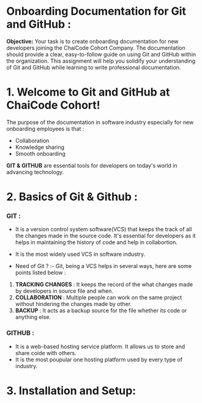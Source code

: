 # Onboarding Documentation for Git and GitHub :

**Objective:** Your task is to create onboarding documentation for new developers joining the ChaiCode Cohort Company. The documentation should provide a clear, easy-to-follow guide on using Git and GitHub within the organization. This assignment will help you solidify your understanding of Git and GitHub while learning to write professional documentation.

# 1. Welcome to Git and GitHub at ChaiCode Cohort!
The purpose of the documentation in software industry especially for new onboarding employees is that :
- Collaboration
- Knowledge sharing
- Smooth onboarding

**GIT & GITHUB** are essential tools for developers on today's world in advancing technology.

# 2. Basics of Git & Github :

### GIT :
-  It is a version control system software(VCS) that keeps the track of all the changes made in the source code. It's essential for developers as it helps in maintaining the history of code and help in collabortion.
- It is the most widely used VCS in software industry.

- Need of Git ? :- Git, being a VCS helps in several ways, here are some points listed below :

1. **TRACKING CHANGES** : It keeps the record of the what changes made by developers in source file and when.
2. **COLLABORATION** : Multiple people can work on the same project without hindering the changes made by other.
3. **BACKUP** : It acts as a backup source for the file whether its code or anything else.

### GITHUB : 
- It is a web-based hosting service platform. It allows us to store and share coide with others.
- It is the most poupular one hosting platform used by every type of industry.

# 3. Installation and Setup:











